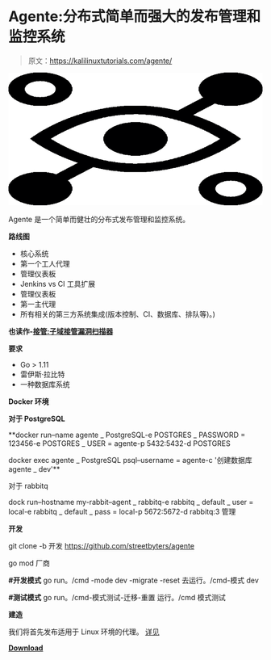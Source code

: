 # Agente:分布式简单而强大的发布管理和监控系统

> 原文：<https://kalilinuxtutorials.com/agente/>

[![Agente : Distributed Simple & Robust Release Management & Monitoring System](img//ec16970a5e8cf657f4fada36fa369acf.png "Agente : Distributed Simple & Robust Release Management & Monitoring System")](https://1.bp.blogspot.com/-fu4-bMYE-1A/XkP24ZycI9I/AAAAAAAAE6M/NjvKd2I8iEYTHWpIxHKRhOJeMf330EUNACLcBGAsYHQ/s1600/Agente%25281%2529.png)

Agente 是一个简单而健壮的分布式发布管理和监控系统。

**路线图**

*   核心系统
*   第一个工人代理
*   管理仪表板
*   Jenkins vs CI 工具扩展
*   管理仪表板
*   第一主代理
*   所有相关的第三方系统集成(版本控制、CI、数据库、排队等)。)

**也读作-[接管:子域接管漏洞扫描器](https://kalilinuxtutorials.com/takeover-sub-domain-vulnerability-scanner/)**

**要求**

*   Go > 1.11
*   雷伊斯·拉比特
*   一种数据库系统

**Docker 环境**

**对于 PostgreSQL**

**docker run–name agente _ PostgreSQL-e POSTGRES _ PASSWORD = 123456-e POSTGRES _ USER = agente-p 5432:5432-d POSTGRES

docker exec agente _ PostgreSQL psql–username = agente-c '创建数据库 agente _ dev'**

对于 rabbitq

dock run–hostname my-rabbit–agent _ rabbitq-e rabbitq _ default _ user = local-e rabbitq _ default _ pass = local-p 5672:5672-d rabbitq:3 管理

**开发**

git clone -b 开发 https://github.com/streetbyters/agente

go mod 厂商

**#开发模式**
go run。/cmd -mode dev -migrate -reset
去运行。/cmd-模式 dev

**#测试模式**
go run。/cmd-模式测试-迁移-重置
运行。/cmd 模式测试

**建造**

我们将首先发布适用于 Linux 环境的代理。
[详见](https://github.com/streetbyters/agente/blob/master/docs/build.md)

[**Download**](https://github.com/streetbyters/agente)